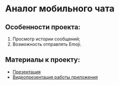 # Аналог мобильного чата

## Особенности проекта:
1) Просмотр истории сообщений;
2) Возможность отправлять Emoji.

## Материалы к проекту:
+ [Презентация]()
+ [Видеопрезентация работы приложения]()
